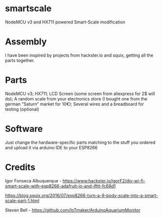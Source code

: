 # smartscale
NodeMCU v3 and HX711 powered Smart-Scale modification

# Assembly
I have been inspired by projects from hackster.io and squix, getting all the parts together.

# Parts
NodeMCU v3;
HX711;
LCD Screen (some screen from aliexpress for 2$ will do);
A random scale from your electronics store (I bought one from the german "Saturn" market for 10€);
Several wires
and a breadboard for testing (optional)

# Software
Just change the hardware-specific parts matching to the stuff you ordered and upload it via arduino IDE to your ESP8266

# Credits
Igor Fonseca Albuquerque - https://www.hackster.io/igorF2/diy-wi-fi-smart-scale-with-esp8266-adafruit-io-and-ifttt-fc68d1

https://blog.squix.org/2016/07/esp8266-turn-a-9-body-scale-into-a-smart-scale-part-1.html

Steven Bell - https://github.com/IoTmaker/ArduinoAquariumMonitor
